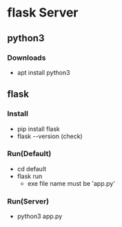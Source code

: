 # flask Server
## python3
### Downloads
* apt install python3
## flask
### Install
* pip install flask
* flask --version (check)
### Run(Default)
* cd default
* flask run
  * exe file name must be 'app.py'
### Run(Server)
* python3 app.py

